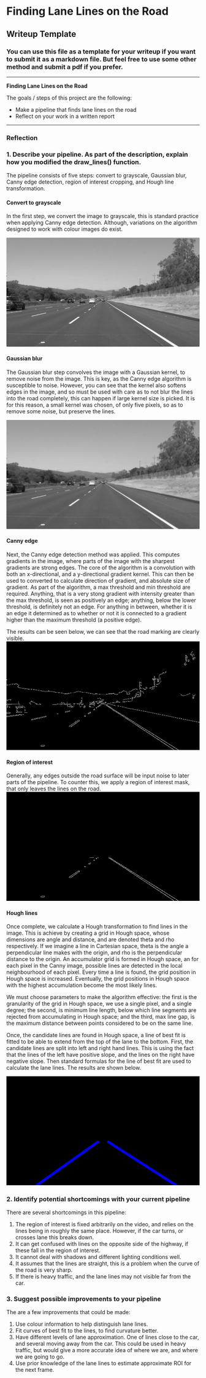 # **Finding Lane Lines on the Road** 

## Writeup Template

### You can use this file as a template for your writeup if you want to submit it as a markdown file. But feel free to use some other method and submit a pdf if you prefer.

---

**Finding Lane Lines on the Road**

The goals / steps of this project are the following:
* Make a pipeline that finds lane lines on the road
* Reflect on your work in a written report


[//]: # (Image References)

[grayscale]: ./write_up_images/grayscale.jpg "Grayscale"
[gaussian]: ./write_up_images/gaussian_blur.jpg "Gaussian Blur"
[canny_edge]: ./write_up_images/canny_edge.jpg "Canny Edge"
[roi]: ./write_up_images/roi.jpg "Region of interest"
[hough_lines]: ./write_up_images/hough_lines.jpg "Hough Lines"
[result]: ./write_up_images/result.jpg "Result"

---

### Reflection

### 1. Describe your pipeline. As part of the description, explain how you modified the draw_lines() function.
The pipeline consists of five steps: convert to grayscale, Gaussian blur, Canny edge detection, region of interest cropping,
and Hough line transformation.

#### Convert to grayscale

In the first step, we convert the image to grayscale, this is standard practice when applying Canny edge detection. 
Although, variations on the algorithm designed to work with colour images do exist.

![alt text][grayscale]

#### Gaussian blur

The Gaussian blur step convolves the image with a Gaussian kernel, to remove noise from the image. This is key, as the
Canny edge algorithm is susceptible to noise. However, you can see that the kernel also softens edges in the image, and 
so must be used with care as to not blur the lines into the road completely, this can happen if large kernel size is 
picked. It is for this reason, a small kernel was chosen, of only five pixels, so as to remove some noise, but preserve
the lines.

 ![alt text][gaussian]

#### Canny edge

Next, the Canny edge detection method was applied. This computes gradients in the image, where parts of the image
with the sharpest gradients are strong edges. The core of the algorithm is a convolution with both an x-directional, 
and a y-directional gradient kernel. This can then be used to converted to calculate direction of gradient, and 
absolute size of gradient. As part of the algorithm, a max threshold and min threshold are required. Anything, that is
a very stong gradient with intensity greater than the max threshold, is seen as positively an edge; anything, below the
 lower threshold, is definitely not an edge. For anything in between, whether it is an edge it determined as to whether 
 or not it is connected to a gradient higher than the maximum threshold (a positive edge).
 
 The results can be seen below, we can see that the road marking are clearly visible.
![alt text][canny_edge]

#### Region of interest

Generally, any edges outside the road surface will be input noise to later parts of the pipeline. To counter this,
we apply a region of interest mask, that only leaves the lines on the road.
![alt text][roi]

#### Hough lines

Once complete, we calculate a Hough transformation to find lines in the image. This is achieve by creating a grid in Hough
space, whose dimensions are angle and distance, and are denoted theta and rho respectively. If we imagine a line in Cartesian 
space, theta is the angle a perpendicular line makes with the origin, and rho is the perpendicular distance to the origin.
An accumulator grid is formed in Hough space, an for each pixel in the Canny image, possible lines are detected in the 
local neighbourhood of each pixel. Every time a line is found, the grid position in Hough space is increased. Eventually,
the grid positions in Hough space with the highest accumulation become the most likely lines.

We must choose parameters to make the algorithm effective: the first is the granularity of the grid in Hough space, we 
use a single pixel, and a single degree; the second, is minimum line length, below which line segments are rejected from
accumulating in Hough space; and the third, max line gap, is the maximum distance between points considered to be on the
same line.

Once, the candidate lines are found in Hough space, a line of best fit is fitted to be able to extend from the top of the
lane to the bottom. First, the candidate lines are split into left and right hand lines. This is using the fact that the 
lines of the left have positive slope, and the lines on the right have negative slope. Then standard formulas for the
line of best fit are used to calculate the lane lines. The results are shown below.

![alt text][hough_lines]


### 2. Identify potential shortcomings with your current pipeline

There are several shortcomings in this pipeline:

1. The region of interest is fixed arbitrarily on the video, and relies on the lines being in roughly the same 
place. However, if the car turns, or crosses lane this breaks down.
2. It can get confused with lines on the opposite side of the highway, if these fall in the region of interest.
3. It cannot deal with shadows and different lighting conditions well.
4. It assumes that the lines are straight, this is a problem when the curve of the road is very sharp.
5. If there is heavy traffic, and the lane lines may not visible far from the car.

### 3. Suggest possible improvements to your pipeline

The are a few improvements that could be made:

1. Use colour information to help distinguish lane lines.
2. Fit curves of best fit to the lines, to find curvature better.
3. Have different levels of lane approximation. One of lines close to the car, and several moving away from the car.
This could be used in heavy traffic, but would give a more accurate idea of where we are, and where we are going to go.
4. Use prior knowledge of the lane lines to estimate approximate ROI for the next frame.
